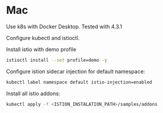 # Mac
Use k8s with Docker Desktop. Tested with 4.3.1

Configure kubectl and istioctl.

Install istio with demo profile
```bash
istioctl install --set profile=demo -y
```

Configure istion sidecar injection for default namespace:
```bash
kubectl label namespace default istio-injection=enabled
```

Install all istio addons:
```bash
kubectl apply -f <ISTION_INSTALATION_PATH>/samples/addons
```